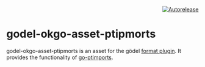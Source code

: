 <p align="right">
<a href="https://autorelease.general.dmz.palantir.tech/palantir/godel-okgo-asset-ptipmorts"><img src="https://img.shields.io/badge/Perform%20an-Autorelease-success.svg" alt="Autorelease"></a>
</p>

godel-okgo-asset-ptipmorts
==========================
godel-okgo-asset-ptipmorts is an asset for the gödel [format plugin](https://github.com/palantir/godel-format-plugin). It provides the functionality of [go-ptimports](https://github.com/palantir/go-ptimports).
